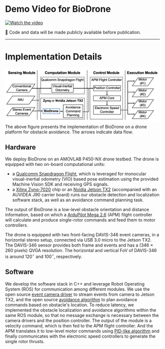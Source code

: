 # Demo Video for BioDrone

[![Watch the video](https://i.imgur.com/TIw235B.jpeg)](https://youtu.be/xxxx)

🚩 Code and data will be made publicly available before publication.

---

# Implementation Details
![](https://github.com/Event4BioDrone/BioDrone/blob/main/IMG/implementation.png)
The above figure presents the implementation of BioDrone on a drone platform for obstacle avoidance.
The arrows indicate data flow.

## Hardware

We deploy BioDrone on an AMOVLAB P450-NX drone testbed.
The drone is equipped with two on-board computational units:

* a [Qualcomm Snapdragon Flight](https://developer.qualcomm.com/hardware/qualcomm-flight-rb5), which is leveraged for monocular visual-inertial odometry (VIO) based pose estimation using the provided Machine Vision SDK and receiving GPS signals.
* a [Xilinx Zynq-7020](https://www.xilinx.com/products/boards-and-kits/1-571ww1.html) chip or an [Nvidia Jetson TX2](https://developer.nvidia.com/embedded/jetson-tx2) (accompanied with an AUVIDEA J90 carrier board) runs our obstacle detection and localization software stack, as well as an avoidance command planning task.

The output of BioDrone is a low-level obstacle orientation and distance information, based on which a [ArduPilot Mega 2.6](https://www.ardupilot.co.uk/) (APM) filght controller will calculate and produce single-rotor commands and feed them to motor controllers.

The drone is equipped with two front-facing DAVIS-346 event cameras, in a horizontal stereo setup, connected via USB 3.0 micro to the Jetson TX2.
The DAVIS-346 sensor provides both frame and events and has a (346 $\times$ 260 pixels) QVGA resolution.
The horizontal and vertical FoV of DAVIS-346 is around $120^\circ$ and $100^\circ$, respectively.

## Software
We develop the software stack in C++ and leverage Robot Operating System (ROS) for communication among different modules.
We use the open source [event camera driver](https://github.com/uzh-rpg/rpg_dvs_ros) to stream events from camera to Jetson TX2, and the open source [avoidance algorithm](https://github.com/hku-mars/dyn_small_obs_avoidance) to plan avoidance commands based on obstacle's location.
To reduce latency, we implemented the obstacle localization and avoidance algorithms within the same ROS module, so that no message exchange is necessary between the camera drivers and the position controller.
The output of the module is a velocity command, which is then fed to the APM flight controller.
And the APM translates it to low-level motor commands using [PID-like algorithm](https://github.com/prgumd/EVDodgeNet) and finally communicates with the electronic speed controllers to generate the single rotor thrusts. 
